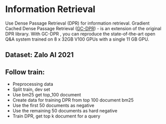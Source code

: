 # Information Retrieval
Use Dense Passage Retrieval (DPR) for information retrieval.
Gradient Cached Dense Passage Retrieval ([GC-DPR](https://github.com/luyug/GC-DPR)) - is an extension of the original DPR library.
With GC-DPR , you can reproduce the state-of-the-art open Q&A system trained on 8 x 32GB V100 GPUs with a single 11 GB GPU.

## Dataset: Zalo AI 2021

## Follow train:
- Preprocessing data
- Split train, dev set
- Use bm25 get top_100 document
- Create data for training DPR from top 100 document bm25
- Use the first 50 documents as negative
- Use the remaining 50 documents as hard negative
- Train DPR, get top k document for a query
